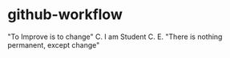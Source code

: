 # github-workflow

"To Improve is to change"
C. I am Student C.
E. "There is nothing permanent, except change"
